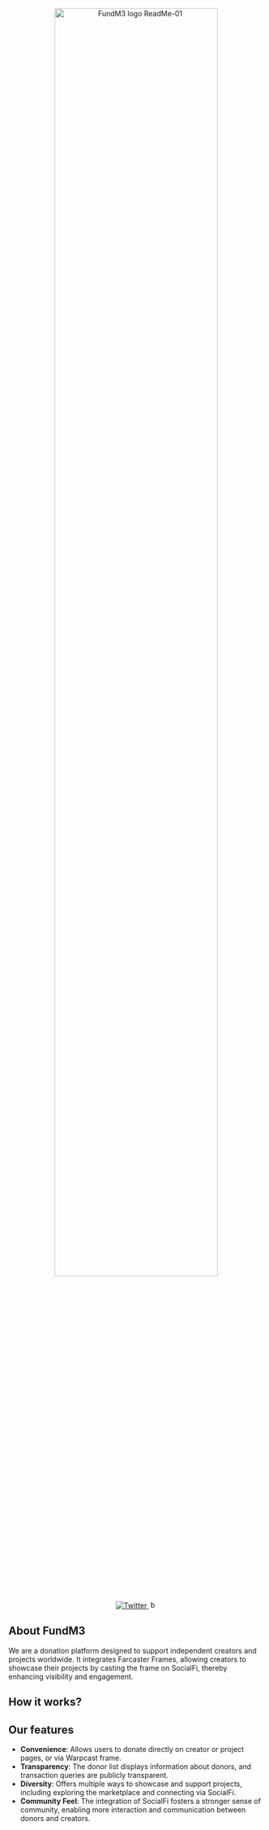<p align="center">
  <a href="https://fund-m3.com/">
    <img src="https://github.com/user-attachments/assets/1baedf67-c6a6-49cd-b20d-f9bf5dbaa581" alt="FundM3 logo ReadMe-01" width=80% height=80%>
  </a>
</p>
<p align="center">
  <a href="https://x.com/FundM3_official">
    <img alt="Twitter" src="https://img.shields.io/badge/Twitter-1DA1F2?logo=twitter&logoColor=white" />
  </a>
  <a href="https://x.com/FundM3_official">
    <img alt="backdrop" src="https://github.com/user-attachments/assets/b7d7df45-8ecb-406e-8ee9-148443abd1b1" width=15px height=15px />
  </a>
<p>
    
## About FundM3
We are a donation platform designed to support independent creators and projects worldwide. It integrates Farcaster Frames, allowing creators to showcase their projects by casting the frame on SocialFi, thereby enhancing visibility and engagement.

## How it works?

## Our features
- **Convenience**: Allows users to donate directly on creator or project pages, or via Warpcast frame.
- **Transparency**: The donor list displays information about donors, and transaction queries are publicly transparent.
- **Diversity**: Offers multiple ways to showcase and support projects, including exploring the marketplace and connecting via SocialFi.
- **Community Feel**: The integration of SocialFi fosters a stronger sense of community, enabling more interaction and communication between donors and creators.
